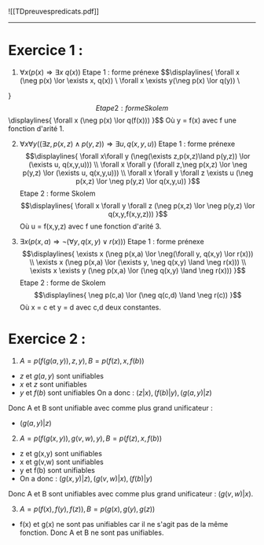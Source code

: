 ![[TDpreuvespredicats.pdf]]

---
# Exercice 1 :

1. $\forall x (p(x) \Rightarrow \exists x$ $q(x))$
Etape 1 : forme prénexe
$$\displaylines{
	\forall x (\neg p(x) \lor \exists x, q(x)) \\
	\forall x \exists y(\neg p(x) \lor q(y)) \\
	
}$$ Etape 2 : forme Skolem
$$\displaylines{
	\forall x (\neg p(x) \lor q(f(x)))
}$$ Où y = f(x) avec f une fonction d'arité 1.

2. $\forall x \forall y ((\exists z, p(x,z) \land p(y,z)) \Rightarrow \exists u, q(x,y,u))$
Etape 1 : forme prénexe
$$\displaylines{
	\forall x\forall y (\neg(\exists z,p(x,z)\land p(y,z)) \lor (\exists u, q(x,y,u))) \\
	\forall x \forall y (\forall z,\neg p(x,z) \lor \neg p(y,z) \lor (\exists u, q(x,y,u))) \\
	\forall x \forall y \forall z \exists u (\neg p(x,z) \lor \neg p(y,z) \lor q(x,y,u))
}$$
Etape 2 : forme Skolem
$$\displaylines{
	\forall x \forall y \forall z (\neg p(x,z) \lor \neg p(y,z) \lor q(x,y,f(x,y,z)))
}$$
Où u = f(x,y,z) avec f une fonction d'arité 3.

3. $\exists x (p(x,a) \Rightarrow \neg (\forall y, q(x,y) \lor r(x)))$
Etape 1 : forme prénexe
$$\displaylines{
	\exists x (\neg p(x,a) \lor \neg(\forall y, q(x,y) \lor r(x))) \\
	\exists x (\neg p(x,a) \lor (\exists y, \neg q(x,y) \land \neg r(x))) \\
	\exists x \exists y (\neg p(x,a) \lor (\neg q(x,y) \land \neg r(x)))
}$$
Etape 2 : forme de Skolem
$$\displaylines{
	\neg p(c,a) \lor (\neg q(c,d) \land \neg r(c))
}$$
Où x = c et y = d avec c,d deux constantes.

# Exercice 2 :

1. $A = p(f(g(a,y)),z,y), B = p(f(z),x,f(b))$
- $z$ et $g(a,y)$ sont unifiables
- $x$ et $z$ sont unifiables
- $y$ et $f(b)$ sont unifiables
On a donc : $(z|x),(f(b)|y),(g(a,y)|z)$

Donc A et B sont unifiable avec comme plus grand unificateur : 
- $(g(a,y)|z)$

2. $A = p(f(g(x,y)),g(v,w),y),B = p(f(z),x,f(b))$
- z et g(x,y) sont unifiables
- x et g(v,w) sont unifiables
- y et f(b) sont unifiables
- On a donc : $(g(x,y)|z),(g(v,w)|x),(f(b)|y)$

Donc A et B sont unifiables avec comme plus grand unificateur :
$(g(v,w)|x)$.

3. $A = p(f(x),f(y),f(z)), B = p(g(x),g(y),g(z))$
- f(x) et g(x) ne sont pas unifiables car il ne s'agit pas de la même fonction.
Donc A et B ne sont pas unifiables.
